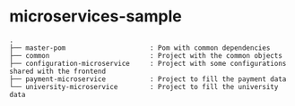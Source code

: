 # microservices-sample

    .
    ├── master-pom                     : Pom with common dependencies
    ├── common                         : Project with the common objects
    ├── configuration-microservice     : Project with some configurations shared with the frontend
    ├── payment-microservice           : Project to fill the payment data
    └── university-microservice        : Project to fill the university data

